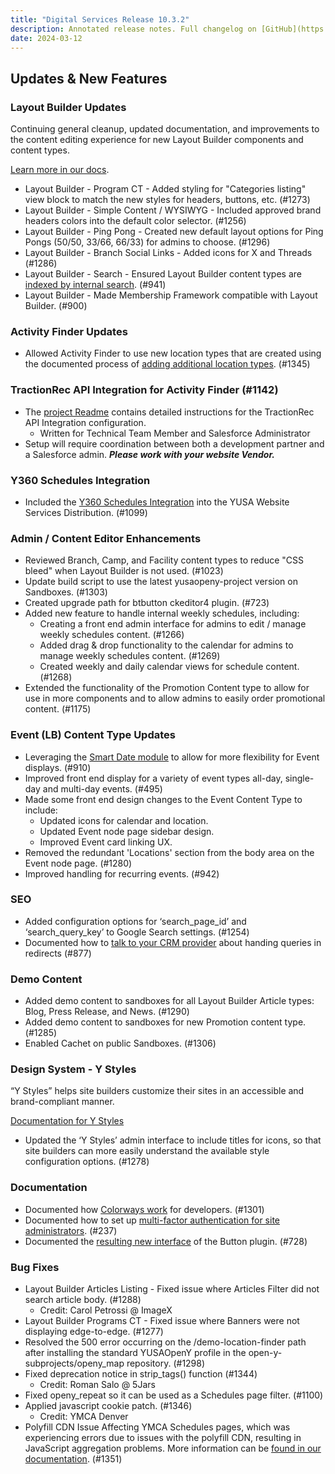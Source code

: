 ```yaml
---
title: "Digital Services Release 10.3.2"
description: Annotated release notes. Full changelog on [GitHub](https://github.com/YCloudYUSA/yusaopeny/releases/tag/10.3.2)
date: 2024-03-12
---
```


## Updates & New Features

### Layout Builder Updates

Continuing general cleanup, updated documentation, and improvements to the content editing experience for new Layout Builder components and content types.

[Learn more in our docs](https://ds-docs.y.org/docs/user-documentation/layout-builder/).

* Layout Builder - Program CT - Added styling for "Categories listing" view block to match the new styles for headers, buttons, etc. (#1273)
* Layout Builder - Simple Content / WYSIWYG - Included approved brand headers colors into the default color selector. (#1256)
* Layout Builder - Ping Pong - Created new default layout options for Ping Pongs (50/50, 33/66, 66/33) for admins to choose. (#1296)
* Layout Builder - Branch Social Links - Added icons for X and Threads (#1286)
* Layout Builder - Search - Ensured Layout Builder content types are [indexed by internal search](https://ds-docs.y.org/docs/development/install-solr-site-search-for-open-y/#configure-solr-to-index-the-new-content-types). (#941)
* Layout Builder - Made Membership Framework compatible with Layout Builder. (#900)

### Activity Finder Updates

* Allowed Activity Finder to use new location types that are created using the documented process of [adding additional location types](https://ds-docs.y.org/docs/howto/map-settings-config/#adding-additional-location-types). (#1345)


### TractionRec API Integration for Activity Finder (#1142)

* The [project Readme](https://github.com/YCloudYUSA/openy_traction_rec) contains detailed instructions for the TractionRec API Integration configuration.
    * Written for Technical Team Member and Salesforce Administrator
* Setup will require coordination between both a development partner and a Salesforce admin. **_Please work with your website Vendor._**

### Y360 Schedules Integration

* Included the [Y360 Schedules Integration](https://ds-docs.y.org/docs/user-documentation/schedules/group-schedules/) into the YUSA Website Services Distribution. (#1099)

### Admin / Content Editor Enhancements

* Reviewed Branch, Camp, and Facility content types to reduce "CSS bleed" when Layout Builder is not used. (#1023)
* Update build script to use the latest yusaopeny-project version on Sandboxes. (#1303)
* Created upgrade path for btbutton ckeditor4 plugin. (#723)
* Added new feature to handle internal weekly schedules, including:
    * Creating a front end admin interface for admins to edit / manage weekly schedules content. (#1266)
    * Added drag & drop functionality to the calendar for admins to manage weekly schedules content. (#1269)
    * Created weekly and daily calendar views for schedule content. (#1268)
* Extended the functionality of the Promotion Content type to allow for use in more components and to allow admins to easily order promotional content. (#1175)

### Event (LB) Content Type Updates

* Leveraging the [Smart Date module](https://www.drupal.org/project/smart_date) to allow for more flexibility for Event displays. (#910)
* Improved front end display for a variety of event types all-day, single-day and multi-day events. (#495)
* Made some front end design changes to the Event Content Type to include:
    * Updated icons for calendar and location.
    * Updated Event node page sidebar design.
    * Improved Event card linking UX.
* Removed the redundant 'Locations' section from the body area on the Event node page. (#1280)
* Improved handling for recurring events. (#942)

### SEO

* Added configuration options for ‘search_page_id’ and ‘search_query_key’ to Google Search settings. (#1254)
* Documented how to [talk to your CRM provider](https://ds-docs.y.org/docs/howto/track-users/#requesting-cross-domain-tracking-support) about handing queries in redirects (#877)

### Demo Content

* Added demo content to sandboxes for all Layout Builder Article types: Blog, Press Release, and News. (#1290)
* Added demo content to sandboxes for new Promotion content type. (#1285)
* Enabled Cachet on public Sandboxes. (#1306)

### Design System - Y Styles

“Y Styles” helps site builders customize their sites in an accessible and brand-compliant manner.

[Documentation for Y Styles](https://ds-docs.y.org/docs/user-documentation/layout-builder/advanced-options/)

* Updated the ‘Y Styles’ admin interface to include titles for icons, so that site builders can more easily understand the available style configuration options. (#1278)

### Documentation

* Documented how [Colorways work](https://github.com/YCloudYUSA/yusaopeny_docs/pull/76) for developers. (#1301)
* Documented how to set up [multi-factor authentication for site administrators](https://ds-docs.y.org/docs/howto/use-2fa/). (#237)
* Documented the [resulting new interface](https://ds-docs.y.org/docs/user-documentation/text-editor/adding-links/) of the Button plugin. (#728)

### Bug Fixes

* Layout Builder Articles Listing - Fixed issue where Articles Filter did not search article body. (#1288)
    * Credit: Carol Petrossi @ ImageX
* Layout Builder Programs CT - Fixed issue where Banners were not displaying edge-to-edge. (#1277)
* Resolved the 500 error occurring on the /demo-location-finder path after installing the standard YUSAOpenY profile in the open-y-subprojects/openy_map repository. (#1298)
* Fixed deprecation notice in strip_tags() function (#1344)
    * Credit: Roman Salo @ 5Jars
* Fixed openy_repeat so it can be used as a Schedules page filter. (#1100)
* Applied javascript cookie patch. (#1346)
    * Credit: YMCA Denver
* Polyfill CDN Issue Affecting YMCA Schedules pages, which was experiencing errors due to issues with the polyfill CDN, resulting in JavaScript aggregation problems. More information can be [found in our documentation](https://ds-docs.y.org/blog/2024/02/29/polyfill-security-notice/). (#1351)
